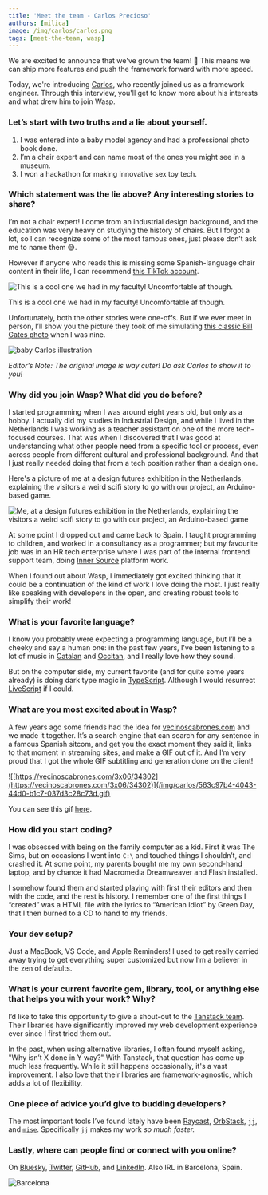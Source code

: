 ```yaml
---
title: 'Meet the team - Carlos Precioso'
authors: [milica]
image: /img/carlos/carlos.png
tags: [meet-the-team, wasp]
---
```


We are excited to announce that we've grown the team! 🐝  This means we can ship more features and push the framework forward with more speed. 

Today, we're introducing [Carlos](https://bsky.app/profile/precioso.design), who recently joined us as a framework engineer. Through this interview, you'll get to know more about his interests and what drew him to join Wasp.

### Let’s start with two truths and a lie about yourself.

1. I was entered into a baby model agency and had a professional photo book done.
2. I’m a chair expert and can name most of the ones you might see in a museum. 
3. I won a hackathon for making innovative sex toy tech.

### Which statement was the lie above? Any interesting stories to share?

I’m not a chair expert! I come from an industrial design background, and the education was very heavy on studying the history of chairs. But I forgot a lot, so I can recognize some of the most famous ones, just please don’t ask me to name them 😅.
    
However if anyone who reads this is missing some Spanish-language chair content in their life, I can recommend [this TikTok account](https://www.tiktok.com/@estebango__).
    
![This is a cool one we had in my faculty! Uncomfortable af though.](/img/carlos/chair.webp)
    
This is a cool one we had in my faculty! Uncomfortable af though.
    
Unfortunately, both the other stories were one-offs. But if we ever meet in person, I’ll show you the picture they took of me simulating [this classic Bill Gates photo](https://www.reddit.com/r/OldSchoolCool/comments/fnqcfy/bill_gates_chilling_with_his_pcs_in_the_1980s/) when I was nine.

![baby Carlos illustration](/img/carlos/baby-carlos.webp)

*Editor’s Note: The original image is way cuter! Do ask Carlos to show it to you!*

### Why did you join Wasp? What did you do before?

I started programming when I was around eight years old, but only as a hobby. I actually did my studies in Industrial Design, and while I lived in the Netherlands I was working as a teacher assistant on one of the more tech-focused courses. That was when I discovered that I was good at understanding what other people need from a specific tool or process, even across people from different cultural and professional background. And that I just really needed doing that from a tech position rather than a design one.

Here's a picture of me at a design futures exhibition in the Netherlands, explaining the visitors a weird scifi story to go with our project, an Arduino-based game.

![Me, at a design futures exhibition in the Netherlands, explaining the visitors a weird scifi story to go with our project, an Arduino-based game](/img/carlos/mentoring.jpeg)
    
At some point I dropped out and came back to Spain. I taught programming to children, and worked in a consultancy as a programmer; but my favourite job was in an HR tech enterprise where I was part of the internal frontend support team, doing [Inner Source](https://about.gitlab.com/topics/version-control/what-is-innersource/) platform work. 

When I found out about Wasp, I immediately got excited thinking that it could be a continuation of the kind of work I love doing the most. I just really like speaking with developers in the open, and creating robust tools to simplify their work!

### What is your favorite language?

I know you probably were expecting a programming language, but I’ll be a cheeky and say a human one: in the past few years, I’ve been listening to a lot of music in [Catalan](https://open.spotify.com/track/0vd8dkKfaMxSLA5djGZ3EP?si=2166e61920ed41ed) and [Occitan](https://open.spotify.com/artist/1MYfw8oJJ5lQisSkMKPGHl?si=2c455503a6e042d5), and I really love how they sound.
    
But on the computer side, my current favorite (and for quite some years already) is doing dark type magic in [TypeScript](https://www.typescriptlang.org/). Although I would resurrect [LiveScript](https://livescript.net/) if I could.

### What are you most excited about in Wasp?

A few years ago some friends had the idea for [vecinoscabrones.com](https://vecinoscabrones.com) and we made it together. It’s a search engine that can search for any sentence in a famous Spanish sitcom, and get you the exact moment they said it, links to that moment in streaming sites, and make a GIF out of it. And I’m very proud that I got the whole GIF subtitling and generation done on the client!
    
![[https://vecinoscabrones.com/3x06/34302](https://vecinoscabrones.com/3x06/34302)](/img/carlos/563c97b4-4043-44d0-b1c7-037d3c28c73d.gif)
    
You can see this gif [here](https://vecinoscabrones.com/3x06/34302).

### How did you start coding?

I was obsessed with being on the family computer as a kid. First it was The Sims, but on occasions I went into `C:\` and touched things I shouldn’t, and crashed it. At some point, my parents bought me my own second-hand laptop, and by chance it had Macromedia Dreamweaver and Flash installed. 

I somehow found them and started playing with first their editors and then with the code, and the rest is history. I remember one of the first things I “created” was a HTML file with the lyrics to “American Idiot” by Green Day, that I then burned to a CD to hand to my friends.

### Your dev setup?

Just a MacBook, VS Code, and Apple Reminders! I used to get really carried away trying to get everything super customized but now I’m a believer in the zen of defaults.

### What is your current favorite gem, library, tool, or anything else that helps you with your work? Why?

I’d like to take this opportunity to give a shout-out to the [Tanstack team](https://tanstack.com/). Their libraries have significantly improved my web development experience ever since I first tried them out. 

In the past, when using alternative libraries, I often found myself asking, "Why isn’t X done in Y way?" With Tanstack, that question has come up much less frequently. While it still happens occasionally, it's a vast improvement. I also love that their libraries are framework-agnostic, which adds a lot of flexibility.

### One piece of advice you’d give to budding developers?

The most important tools I’ve found lately have been [Raycast](https://www.raycast.com/), [OrbStack](https://orbstack.dev/), [`jj`](https://jj-vcs.github.io/jj/latest/), and [`mise`](https://mise.jdx.dev/). Specifically `jj` makes my work *so much faster.*


### Lastly, where can people find or connect with you online?

On [Bluesky](https://bsky.app/profile/precioso.design), [Twitter](https://x.com/_cprecioso), [GitHub](https://github.com/cprecioso), and [LinkedIn](https://www.linkedin.com/in/cprecioso/). Also IRL in Barcelona, Spain.

![Barcelona](https://media.timeout.com/images/106185654/1920/1440/image.webp)